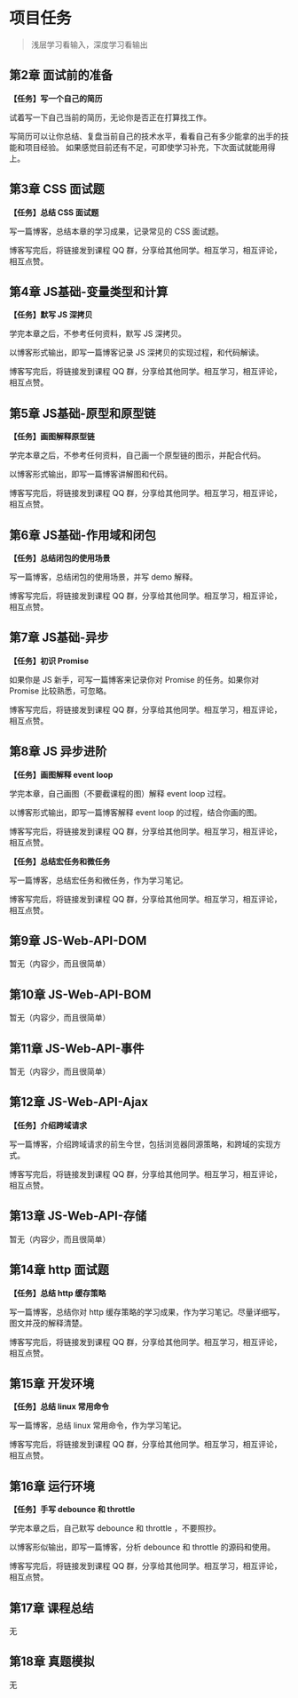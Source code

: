 # 项目任务

> 浅层学习看输入，深度学习看输出

## 第2章 面试前的准备

**【任务】写一个自己的简历**

试着写一下自己当前的简历，无论你是否正在打算找工作。

写简历可以让你总结、复盘当前自己的技术水平，看看自己有多少能拿的出手的技能和项目经验。
如果感觉目前还有不足，可即使学习补充，下次面试就能用得上。

## 第3章 CSS 面试题

**【任务】总结 CSS 面试题**

写一篇博客，总结本章的学习成果，记录常见的 CSS 面试题。

博客写完后，将链接发到课程 QQ 群，分享给其他同学。相互学习，相互评论，相互点赞。

## 第4章 JS基础-变量类型和计算

**【任务】默写 JS 深拷贝**

学完本章之后，不参考任何资料，默写 JS 深拷贝。

以博客形式输出，即写一篇博客记录 JS 深拷贝的实现过程，和代码解读。

博客写完后，将链接发到课程 QQ 群，分享给其他同学。相互学习，相互评论，相互点赞。

## 第5章 JS基础-原型和原型链

**【任务】画图解释原型链**

学完本章之后，不参考任何资料，自己画一个原型链的图示，并配合代码。

以博客形式输出，即写一篇博客讲解图和代码。

博客写完后，将链接发到课程 QQ 群，分享给其他同学。相互学习，相互评论，相互点赞。

## 第6章 JS基础-作用域和闭包

**【任务】总结闭包的使用场景**

写一篇博客，总结闭包的使用场景，并写 demo 解释。

博客写完后，将链接发到课程 QQ 群，分享给其他同学。相互学习，相互评论，相互点赞。

## 第7章 JS基础-异步

**【任务】初识 Promise**

如果你是 JS 新手，可写一篇博客来记录你对 Promise 的任务。如果你对 Promise 比较熟悉，可忽略。

博客写完后，将链接发到课程 QQ 群，分享给其他同学。相互学习，相互评论，相互点赞。

## 第8章 JS 异步进阶

**【任务】画图解释 event loop**

学完本章，自己画图（不要截课程的图）解释 event loop 过程。

以博客形式输出，即写一篇博客解释 event loop 的过程，结合你画的图。

博客写完后，将链接发到课程 QQ 群，分享给其他同学。相互学习，相互评论，相互点赞。

**【任务】总结宏任务和微任务**

写一篇博客，总结宏任务和微任务，作为学习笔记。

博客写完后，将链接发到课程 QQ 群，分享给其他同学。相互学习，相互评论，相互点赞。

## 第9章 JS-Web-API-DOM

暂无（内容少，而且很简单）

## 第10章 JS-Web-API-BOM

暂无（内容少，而且很简单）

## 第11章 JS-Web-API-事件

暂无（内容少，而且很简单）

## 第12章 JS-Web-API-Ajax

**【任务】介绍跨域请求**

写一篇博客，介绍跨域请求的前生今世，包括浏览器同源策略，和跨域的实现方式。

博客写完后，将链接发到课程 QQ 群，分享给其他同学。相互学习，相互评论，相互点赞。

## 第13章 JS-Web-API-存储

暂无（内容少，而且很简单）

## 第14章 http 面试题

**【任务】总结 http 缓存策略**

写一篇博客，总结你对 http 缓存策略的学习成果，作为学习笔记。尽量详细写，图文并茂的解释清楚。

博客写完后，将链接发到课程 QQ 群，分享给其他同学。相互学习，相互评论，相互点赞。

## 第15章 开发环境

**【任务】总结 linux 常用命令**

写一篇博客，总结 linux 常用命令，作为学习笔记。

博客写完后，将链接发到课程 QQ 群，分享给其他同学。相互学习，相互评论，相互点赞。

## 第16章 运行环境

**【任务】手写 debounce 和 throttle**

学完本章之后，自己默写 debounce 和 throttle ，不要照抄。

以博客形似输出，即写一篇博客，分析 debounce 和 throttle 的源码和使用。

博客写完后，将链接发到课程 QQ 群，分享给其他同学。相互学习，相互评论，相互点赞。

## 第17章 课程总结

无

## 第18章 真题模拟

无
